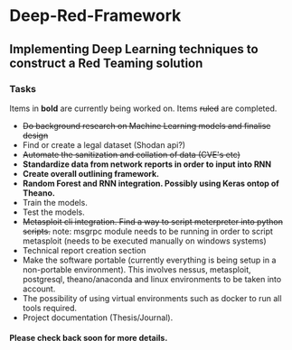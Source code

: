 # Deep-Red-Framework

## Implementing Deep Learning techniques to construct a Red Teaming solution

### Tasks

Items in __bold__ are currently being worked on.
Items ~~ruled~~ are completed.

* ~~Do background research on Machine Learning models and finalise design~~
* Find or create a legal dataset (Shodan api?)
* ~~Automate the sanitization and collation of data (CVE's etc)~~
* __Standardize data from network reports in order to input into RNN__
* __Create overall outlining framework.__
* __Random Forest and RNN integration. Possibly using Keras ontop of Theano.__
* Train the models.
* Test the models.
* ~~Metasploit cli integration. Find a way to script meterpreter into python scripts.~~ note: msgrpc module needs to be running in order to script metasploit (needs to be executed manually on windows systems)
* Technical report creation section
* Make the software portable (currently everything is being setup in a non-portable environment). This involves nessus, metasploit, postgresql, theano/anaconda and linux environments to be taken into account.
* The possibility of using virtual environments such as docker to run all tools required.
* Project documentation (Thesis/Journal).

#### Please check back soon for more details.
